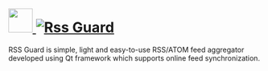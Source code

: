 # [<img src="https://cdn.jsdelivr.net/gh/AdmiringWorm/chocolatey-packages@65eb2336a848018e45cd35b91549c0feec221dd8/icons/rssguard.png" height="48" width="48" /> ![Rss Guard](https://img.shields.io/chocolatey/v/rssguard.svg?label=Rss%20Guard&style=for-the-badge)](https://community.chocolatey.org/packages/rssguard)

RSS Guard is simple, light and easy-to-use RSS/ATOM feed aggregator developed using Qt framework which supports online feed synchronization.
